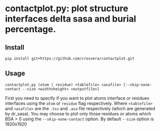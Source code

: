 # contactplot.py: plot structure interfaces delta sasa and burial percentage. #

## Install ##
    pip install git+https://github.com/crosvera/contactplot.git

## Usage ##
    contactplot.py (atom | residue) <tablefile> <asafile> [--skip-none-contact --size <widthxheight> <outputfile>]


First you need to specify if you want to plot atoms interface or residues interfaces using the `atom` or `residue` flag respectively.
Where `<tablefile>` and `<asafile>` are the `.tsv` and `.asa` file respectively (which are generated by dr_sasa).
You may choose to plot only those residues or atoms which BSA > 0 using the 
`--skip-none-contact` option. By default `--size` option is 1920x1920
